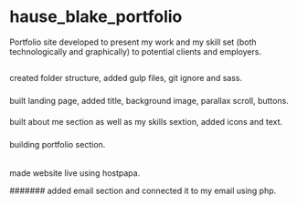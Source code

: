 # hause_blake_portfolio
Portfolio site developed to present my work and my skill set (both technologically and graphically) to potential clients and employers. 

## 
created folder structure, added gulp files, git ignore and sass.

### 
built landing page, added title, background image, parallax scroll, buttons.

####
built about me section as well as my skills sextion, added icons and text.

#####
building portfolio section.

######
made website live using hostpapa.

#######
added email section and connected it to my email using php.